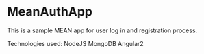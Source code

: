 # MeanAuthApp
This is a sample MEAN app for user log in and registration process.

Technologies used:
NodeJS
MongoDB
Angular2
